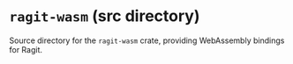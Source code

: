 # `ragit-wasm` (src directory)

Source directory for the `ragit-wasm` crate, providing WebAssembly bindings for Ragit.